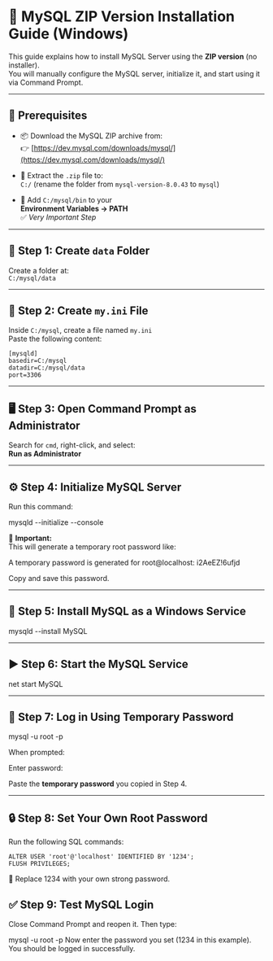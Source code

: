 # 🐬 MySQL ZIP Version Installation Guide (Windows)

This guide explains how to install MySQL Server using the **ZIP version** (no installer).  
You will manually configure the MySQL server, initialize it, and start using it via Command Prompt.

---

## 🔧 Prerequisites

- 📦 Download the MySQL ZIP archive from:  
  👉 [https://dev.mysql.com/downloads/mysql/](https://dev.mysql.com/downloads/mysql/)

- 📁 Extract the `.zip` file to:  
  `C:/` (rename the folder from `mysql-version-8.0.43` to `mysql`)

- 🔄 Add `C:/mysql/bin` to your  
  **Environment Variables → PATH**  
  ✅ *Very Important Step*

---

## 📁 Step 1: Create `data` Folder

Create a folder at:  
`C:/mysql/data`

---

## 📝 Step 2: Create `my.ini` File

Inside `C:/mysql`, create a file named `my.ini`  
Paste the following content:
```
[mysqld]
basedir=C:/mysql
datadir=C:/mysql/data
port=3306
```

---

## 🖥️ Step 3: Open Command Prompt as Administrator

Search for `cmd`, right-click, and select:  
**Run as Administrator**

---

## ⚙️ Step 4: Initialize MySQL Server

Run this command:

mysqld --initialize --console

🔐 **Important:**  
This will generate a temporary root password like:

A temporary password is generated for root@localhost: i2AeEZ!6ufjd

Copy and save this password.

---

## 📌 Step 5: Install MySQL as a Windows Service

mysqld --install MySQL

---

## ▶️ Step 6: Start the MySQL Service

net start MySQL

---

## 🔐 Step 7: Log in Using Temporary Password

mysql -u root -p

When prompted:

Enter password:

Paste the **temporary password** you copied in Step 4.

---

## 🔒 Step 8: Set Your Own Root Password

Run the following SQL commands:

```
ALTER USER 'root'@'localhost' IDENTIFIED BY '1234';
FLUSH PRIVILEGES;
```
🔁 Replace 1234 with your own strong password.

## ✅ Step 9: Test MySQL Login
Close Command Prompt and reopen it. Then type:

mysql -u root -p
Now enter the password you set (1234 in this example).
You should be logged in successfully.

